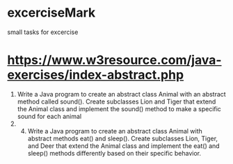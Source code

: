 # excerciseMark
small tasks for excercise

# https://www.w3resource.com/java-exercises/index-abstract.php

1. Write a Java program to create an abstract class Animal with an abstract method called sound(). Create subclasses Lion and Tiger that extend the Animal class and implement the sound() method to make a specific sound for each animal
2. 4. Write a Java program to create an abstract class Animal with abstract methods eat() and sleep(). Create subclasses Lion, Tiger, and Deer that extend the Animal class and implement the eat() and sleep() methods differently based on their specific behavior.
